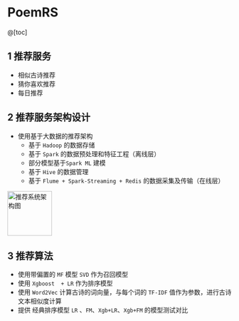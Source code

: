 # PoemRS
@[toc]

## 1 推荐服务
- 相似古诗推荐
- 猜你喜欢推荐
- 每日推荐

## 2 推荐服务架构设计
- 使用基于大数据的推荐架构
  - 基于 `Hadoop` 的数据存储
  - 基于 `Spark` 的数据预处理和特征工程（离线层）
  - 部分模型基于`Spark ML` 建模
  - 基于 `Hive` 的数据管理
  - 基于 `Flume + Spark-Streaming + Redis` 的数据采集及传输（在线层）



<img src="https://img-blog.csdnimg.cn/20201121110524763.jpg/x-oss-process=image/watermark,type_ZmFuZ3poZW5naGVpdGk" width = "100" height = "100" alt="推荐系统架构图" align=center />

## 3 推荐算法
- 使用带偏置的 `MF` 模型 `SVD` 作为召回模型
- 使用 `Xgboost  + LR` 作为排序模型
- 使用 `Word2Vec` 计算古诗的词向量，与每个词的 `TF-IDF` 值作为参数，进行古诗文本相似度计算
- 提供 经典排序模型 `LR` 、`FM`、`Xgb+LR`、`Xgb+FM` 的模型测试对比




